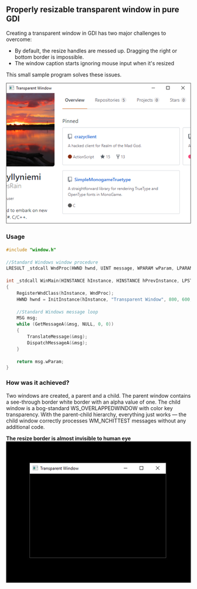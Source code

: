 ## Properly resizable transparent window in pure GDI

Creating a transparent window in GDI has two major challenges to overcome:
* By default, the resize handles are messed up. Dragging the right or bottom border is impossible.
* The window caption starts ignoring mouse input when it's resized

This small sample program solves these issues.

![](/screenshot.png)

### Usage

```C
#include "window.h"

//Standard Windows window procedure
LRESULT _stdcall WndProc(HWND hwnd, UINT message, WPARAM wParam, LPARAM lParam);

int _stdcall WinMain(HINSTANCE hInstance, HINSTANCE hPrevInstance, LPSTR lpCmdLine, int nCmdShow)
{
    RegisterWndClass(hInstance, WndProc);
    HWND hwnd = InitInstance(hInstance, "Transparent Window", 800, 600, nCmdShow);

    //Standard Windows message loop
    MSG msg;
    while (GetMessageA(&msg, NULL, 0, 0))
    {
        TranslateMessage(&msg);
        DispatchMessageA(&msg);
    }

    return msg.wParam;
}
```

### How was it achieved?

Two windows are created, a parent and a child. The parent window contains a see-through border white border with an alpha value of one. The child window is a bog-standard WS_OVERLAPPEDWINDOW with color key transparency. With the parent-child hierarchy, everything just works — the child window correctly processes WM_NCHITTEST messages without any additional code.

**The resize border is almost invisible to human eye**
![](/against_black_bg.png)
